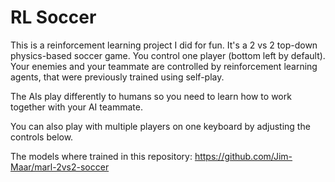 # RL Soccer

This is a reinforcement learning project I did for fun. It's a 2 vs 2 top-down physics-based soccer game. You control one player (bottom left by default). Your enemies and your teammate are controlled by reinforcement learning agents, that were previously trained using self-play.

The AIs play differently to humans so you need to learn how to work together with your AI teammate.

You can also play with multiple players on one keyboard by adjusting the controls below.

The models where trained in this repository: https://github.com/Jim-Maar/marl-2vs2-soccer
